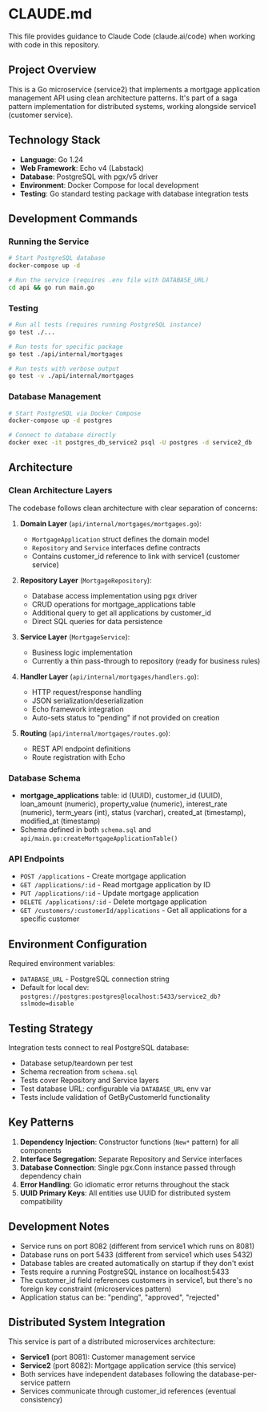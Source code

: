 # CLAUDE.md

This file provides guidance to Claude Code (claude.ai/code) when working with code in this repository.

## Project Overview

This is a Go microservice (service2) that implements a mortgage application management API using clean architecture patterns. It's part of a saga pattern implementation for distributed systems, working alongside service1 (customer service).

## Technology Stack

- **Language**: Go 1.24
- **Web Framework**: Echo v4 (Labstack)
- **Database**: PostgreSQL with pgx/v5 driver
- **Environment**: Docker Compose for local development
- **Testing**: Go standard testing package with database integration tests

## Development Commands

### Running the Service
```bash
# Start PostgreSQL database
docker-compose up -d

# Run the service (requires .env file with DATABASE_URL)
cd api && go run main.go
```

### Testing
```bash
# Run all tests (requires running PostgreSQL instance)
go test ./...

# Run tests for specific package
go test ./api/internal/mortgages

# Run tests with verbose output
go test -v ./api/internal/mortgages
```

### Database Management
```bash
# Start PostgreSQL via Docker Compose
docker-compose up -d postgres

# Connect to database directly
docker exec -it postgres_db_service2 psql -U postgres -d service2_db
```

## Architecture

### Clean Architecture Layers
The codebase follows clean architecture with clear separation of concerns:

1. **Domain Layer** (`api/internal/mortgages/mortgages.go`):
   - `MortgageApplication` struct defines the domain model
   - `Repository` and `Service` interfaces define contracts
   - Contains customer_id reference to link with service1 (customer service)

2. **Repository Layer** (`MortgageRepository`):
   - Database access implementation using pgx driver
   - CRUD operations for mortgage_applications table
   - Additional query to get all applications by customer_id
   - Direct SQL queries for data persistence

3. **Service Layer** (`MortgageService`):
   - Business logic implementation
   - Currently a thin pass-through to repository (ready for business rules)

4. **Handler Layer** (`api/internal/mortgages/handlers.go`):
   - HTTP request/response handling
   - JSON serialization/deserialization
   - Echo framework integration
   - Auto-sets status to "pending" if not provided on creation

5. **Routing** (`api/internal/mortgages/routes.go`):
   - REST API endpoint definitions
   - Route registration with Echo

### Database Schema
- **mortgage_applications** table: id (UUID), customer_id (UUID), loan_amount (numeric), property_value (numeric), interest_rate (numeric), term_years (int), status (varchar), created_at (timestamp), modified_at (timestamp)
- Schema defined in both `schema.sql` and `api/main.go:createMortgageApplicationTable()`

### API Endpoints
- `POST /applications` - Create mortgage application
- `GET /applications/:id` - Read mortgage application by ID
- `PUT /applications/:id` - Update mortgage application
- `DELETE /applications/:id` - Delete mortgage application
- `GET /customers/:customerId/applications` - Get all applications for a specific customer

## Environment Configuration

Required environment variables:
- `DATABASE_URL` - PostgreSQL connection string
- Default for local dev: `postgres://postgres:postgres@localhost:5433/service2_db?sslmode=disable`

## Testing Strategy

Integration tests connect to real PostgreSQL database:
- Database setup/teardown per test
- Schema recreation from `schema.sql`
- Tests cover Repository and Service layers
- Test database URL: configurable via `DATABASE_URL` env var
- Tests include validation of GetByCustomerId functionality

## Key Patterns

1. **Dependency Injection**: Constructor functions (`New*` pattern) for all components
2. **Interface Segregation**: Separate Repository and Service interfaces
3. **Database Connection**: Single pgx.Conn instance passed through dependency chain
4. **Error Handling**: Go idiomatic error returns throughout the stack
5. **UUID Primary Keys**: All entities use UUID for distributed system compatibility

## Development Notes

- Service runs on port 8082 (different from service1 which runs on 8081)
- Database runs on port 5433 (different from service1 which uses 5432)
- Database tables are created automatically on startup if they don't exist
- Tests require a running PostgreSQL instance on localhost:5433
- The customer_id field references customers in service1, but there's no foreign key constraint (microservices pattern)
- Application status can be: "pending", "approved", "rejected"

## Distributed System Integration

This service is part of a distributed microservices architecture:
- **Service1** (port 8081): Customer management service
- **Service2** (port 8082): Mortgage application service (this service)
- Both services have independent databases following the database-per-service pattern
- Services communicate through customer_id references (eventual consistency)
